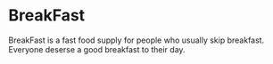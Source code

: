 # BreakFast
BreakFast is a fast food supply for people who usually skip breakfast.<br>
Everyone deserse a good breakfast to their day.
